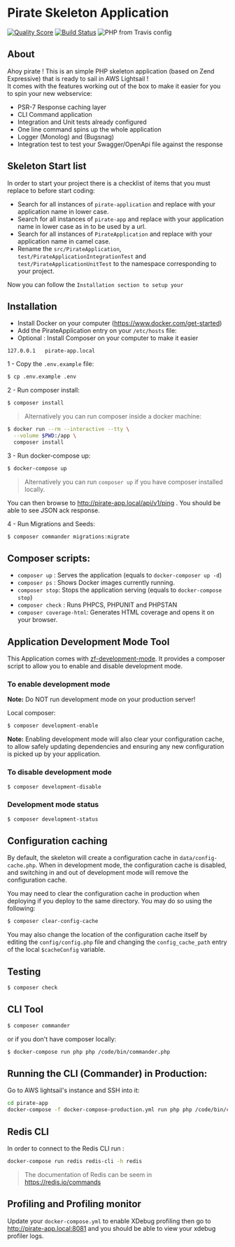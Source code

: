# Pirate Skeleton Application
[![Quality Score][ico-scrutinizer]][link-scrutinizer]
[![Build Status][ico-travis]][link-travis]
![PHP from Travis config](https://img.shields.io/travis/php-v/holidaypirates/pirate-skeleton-application?style=flat-square)
## About
Ahoy pirate ! This is an simple PHP skeleton application (based on Zend Expressive) that is ready to sail in AWS Lightsail !  
It comes with the features working out of the box to make it easier for you to spin your new webservice:

- PSR-7 Response caching layer
- CLI Command application
- Integration and Unit tests already configured
- One line command spins up the whole application
- Logger (Monolog) and (Bugsnag)
- Integration test to test your Swagger/OpenApi file against the response

## Skeleton Start list
In order to start your project there is a checklist of items that you must replace to before start coding:
- Search for all instances of `pirate-application` and replace with your application name in lower case.
- Search for all instances of `pirate-app` and replace with your application name in lower case as in to be used by a url.
- Search for all instances of `PirateApplication` and replace with your application name in camel case.
- Rename the `src/PirateApplication`, `test/PirateApplicationIntegrationTest` and `test/PirateApplicationUnitTest` to the namespace corresponding to your project.

Now you can follow the `Installation section to setup your`

## Installation
- Install Docker on your computer (https://www.docker.com/get-started)
- Add the PirateApplication entry on your `/etc/hosts` file:
- Optional : Install Composer on your computer to make it easier
```
127.0.0.1	pirate-app.local
```
1 - Copy the `.env.example` file:
```bash
$ cp .env.example .env
```
2 - Run composer install:
```bash
$ composer install
```
> Alternatively you can run composer inside a docker machine:
```bash
$ docker run --rm --interactive --tty \
  --volume $PWD:/app \
  composer install
```
3 - Run docker-compose up:
```bash
$ docker-compose up
```
> Alternatively you can run `composer up` if you have composer installed locally.

You can then browse to http://pirate-app.local/api/v1/ping . You should be able to see JSON ack response.

4 - Run Migrations and Seeds:
```bash
$ composer commander migrations:migrate
```

## Composer scripts:
- `composer up` : Serves the application (equals to `docker-composer up -d`)
- `composer ps` : Shows Docker images currently running.
- `composer stop`: Stops the application serving (equals to `docker-compose stop`)
- `composer check` : Runs PHPCS, PHPUNIT and PHPSTAN
- `composer coverage-html`: Generates HTML coverage and opens it on your browser.

## Application Development Mode Tool

This Application comes with [zf-development-mode](https://github.com/zfcampus/zf-development-mode). 
It provides a composer script to allow you to enable and disable development mode.

### To enable development mode

**Note:** Do NOT run development mode on your production server!

Local composer:
```bash
$ composer development-enable
```

**Note:** Enabling development mode will also clear your configuration cache, to 
allow safely updating dependencies and ensuring any new configuration is picked 
up by your application.

### To disable development mode

```bash
$ composer development-disable
```

### Development mode status

```bash
$ composer development-status
```

## Configuration caching

By default, the skeleton will create a configuration cache in
`data/config-cache.php`. When in development mode, the configuration cache is
disabled, and switching in and out of development mode will remove the
configuration cache.

You may need to clear the configuration cache in production when deploying if
you deploy to the same directory. You may do so using the following:

```bash
$ composer clear-config-cache
```

You may also change the location of the configuration cache itself by editing
the `config/config.php` file and changing the `config_cache_path` entry of the
local `$cacheConfig` variable.

## Testing
```bash
$ composer check
```

## CLI Tool
```bash
$ composer commander
```
or if you don't have composer locally:
```bash
$ docker-compose run php php /code/bin/commander.php
```

## Running the CLI (Commander) in Production:
Go to AWS lightsail's instance and SSH into it:
```bash
cd pirate-app
docker-compose -f docker-compose-production.yml run php php /code/bin/commander.php
```

## Redis CLI
In order to connect to the Redis CLI run :
```bash
docker-compose run redis redis-cli -h redis
```

> The documentation of Redis can be seem in https://redis.io/commands

## Profiling and Profiling monitor
Update your `docker-compose.yml` to enable XDebug profiling then go to http://pirate-app.local:8081 and you should be able to view your xdebug profiler logs.

[ico-travis]: https://img.shields.io/travis/holidaypirates/pirate-skeleton-application/master.svg?style=flat-square
[ico-scrutinizer]: https://scrutinizer-ci.com/g/holidaypirates/pirate-skeleton-application/badges/quality-score.png?b=master
[link-travis]: https://travis-ci.org/holidaypirates/pirate-skeleton-application
[link-scrutinizer]: https://scrutinizer-ci.com/g/holidaypirates/pirate-skeleton-application/code-structure
